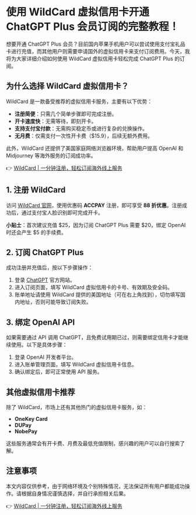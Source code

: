 # 使用 WildCard 虚拟信用卡开通 ChatGPT Plus 会员订阅的完整教程！

想要开通 ChatGPT Plus 会员？目前国内苹果手机用户可以尝试使用支付宝礼品卡进行充值，而其他用户则需要申请国外的虚拟信用卡来支付订阅费用。今天，我将为大家详细介绍如何使用 WildCard 虚拟信用卡轻松完成 ChatGPT Plus 的订阅。

## 为什么选择 WildCard 虚拟信用卡？

WildCard 是一款备受推荐的虚拟信用卡服务，主要有以下优势：

- **注册简便**：只需几个简单步骤即可完成注册。
- **开卡速度快**：无需等待，即刻开卡。
- **支持支付宝付款**：无需购买稳定币或进行复杂的兑换操作。
- **无月费**：仅需支付一次性开卡费（$15.9），后续无额外费用。

此外，WildCard 还提供了美国家庭网络浏览器环境，帮助用户提高 OpenAI 和 Midjourney 等海外服务的订阅成功率。

👉 [WildCard | 一分钟注册，轻松订阅海外线上服务](https://bbtdd.com/WildCard)

## 1. 注册 WildCard

访问 [WildCard 官网](https://bbtdd.com/WildCard)，使用优惠码 **ACCPAY** 注册，即可享受 **88 折优惠**。注册成功后，通过支付宝人脸识别即可完成开卡。

**小贴士**：首次建议充值 $25，因为订阅 ChatGPT Plus 需要 $20，绑定 OpenAI 时还会产生 $5 的手续费。

## 2. 订阅 ChatGPT Plus

成功注册并充值后，按以下步骤操作：

1. 登录 [ChatGPT](https://chat.openai.com/) 官方网站。
2. 进入订阅页面，填写 WildCard 虚拟信用卡的卡号、有效期及安全码。
3. 账单地址请使用 WildCard 提供的美国地址（可在右上角找到），切勿填写国内地址，否则可能导致订阅失败。

## 3. 绑定 OpenAI API

如果需要通过 API 调用 ChatGPT，且免费试用期已过，则需要绑定信用卡才能继续使用。以下是具体步骤：

1. 登录 OpenAI 开发者平台。
2. 进入账单管理页面，填写 WildCard 虚拟信用卡信息。
3. 确认绑定后，即可正常使用 API 服务。

## 其他虚拟信用卡推荐

除了 WildCard，市场上还有其他热门的虚拟信用卡服务，如：

- **OneKey Card**
- **DUPay**
- **NobePay**

这些服务通常会有开卡费、月费及最低充值限制，感兴趣的用户可以自行搜索了解。

## 注意事项

本文内容仅供参考，由于网络环境及个别特殊情况，无法保证所有用户都能成功操作。请根据自身情况谨慎选择，并自行承担相关后果。

👉 [WildCard | 一分钟注册，轻松订阅海外线上服务](https://bbtdd.com/WildCard)